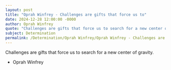 ```yaml
---
layout: post
title: "Oprah Winfrey - Challenges are gifts that force us to"
date: 2024-12-28 12:00:00 -0000
author: Oprah Winfrey
quote: "Challenges are gifts that force us to search for a new center of gravity."
subject: Determination
permalink: /Determination/Oprah Winfrey/Oprah Winfrey - Challenges are gifts that force us to
---
```


Challenges are gifts that force us to search for a new center of gravity.

- Oprah Winfrey
